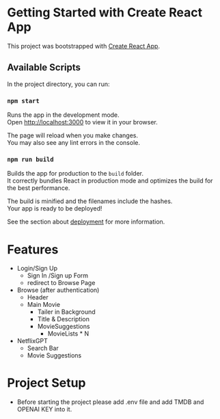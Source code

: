 # Getting Started with Create React App

This project was bootstrapped with [Create React App](https://github.com/facebook/create-react-app).

## Available Scripts

In the project directory, you can run:

### `npm start`

Runs the app in the development mode.\
Open [http://localhost:3000](http://localhost:3000) to view it in your browser.

The page will reload when you make changes.\
You may also see any lint errors in the console.

### `npm run build`

Builds the app for production to the `build` folder.\
It correctly bundles React in production mode and optimizes the build for the best performance.

The build is minified and the filenames include the hashes.\
Your app is ready to be deployed!

See the section about [deployment](https://facebook.github.io/create-react-app/docs/deployment) for more information.

# Features

- Login/Sign Up
  - Sign In /Sign up Form
  - redirect to Browse Page
- Browse (after authentication)
  - Header
  - Main Movie
    - Tailer in Background
    - Title & Description
    - MovieSuggestions
      - MovieLists \* N
- NetflixGPT
  - Search Bar
  - Movie Suggestions

# Project Setup

- Before starting the project please add .env file and add TMDB and OPENAI KEY into it.
